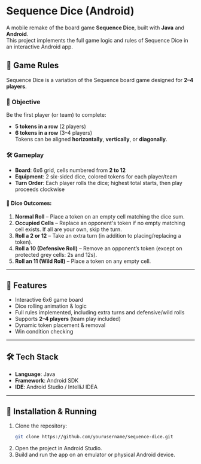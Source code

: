 # Sequence Dice (Android)

A mobile remake of the board game **Sequence Dice**, built with **Java** and **Android**.  
This project implements the full game logic and rules of Sequence Dice in an interactive Android app.

## 📜 Game Rules

Sequence Dice is a variation of the Sequence board game designed for **2–4 players**.  

### 🎯 Objective
Be the first player (or team) to complete:
- **5 tokens in a row** (2 players)
- **6 tokens in a row** (3–4 players)  
Tokens can be aligned **horizontally**, **vertically**, or **diagonally**.

### 🛠 Gameplay
- **Board**: 6x6 grid, cells numbered from **2 to 12**
- **Equipment**: 2 six-sided dice, colored tokens for each player/team
- **Turn Order**: Each player rolls the dice; highest total starts, then play proceeds clockwise

#### 🎲 Dice Outcomes:
1. **Normal Roll** – Place a token on an empty cell matching the dice sum.
2. **Occupied Cells** – Replace an opponent's token if no empty matching cell exists. If all are your own, skip the turn.
3. **Roll a 2 or 12** – Take an extra turn (in addition to placing/replacing a token).
4. **Roll a 10 (Defensive Roll)** – Remove an opponent’s token (except on protected grey cells: 2s and 12s).
5. **Roll an 11 (Wild Roll)** – Place a token on any empty cell.

---

## 📱 Features
- Interactive 6x6 game board
- Dice rolling animation & logic
- Full rules implemented, including extra turns and defensive/wild rolls
- Supports **2–4 players** (team play included)
- Dynamic token placement & removal
- Win condition checking

---

## 🛠 Tech Stack
- **Language**: Java  
- **Framework**: Android SDK  
- **IDE**: Android Studio / IntelliJ IDEA

---

## 🚀 Installation & Running
1. Clone the repository:
   ```bash
   git clone https://github.com/yourusername/sequence-dice.git
2. Open the project in Android Studio.
3. Build and run the app on an emulator or physical Android device.
